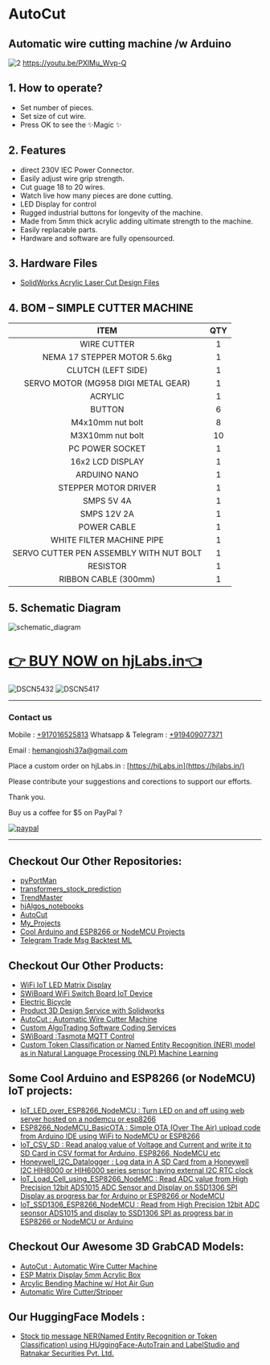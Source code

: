 # AutoCut
## Automatic wire cutting machine /w Arduino
![2](https://user-images.githubusercontent.com/12392345/170875186-d61e9e0e-a6df-42b8-b0d3-751a5de16c68.png)
https://youtu.be/PXlMu_Wvp-Q

## 1. How to operate?
- Set number of pieces.
- Set size of cut wire.
- Press OK to see the ✨Magic ✨

## 2. Features
- direct 230V IEC Power Connector.
- Easily adjust wire grip strength.
- Cut guage 18 to 20 wires.
- Watch live how many pieces are done cutting.
- LED Display for control
- Rugged industrial buttons for longevity of the machine.
- Made from 5mm thick acrylic adding ultimate strength to the machine.
- Easily replacable parts.
- Hardware and software are fully opensourced.

## 3. Hardware Files
- [SolidWorks Acrylic Laser Cut Design Files](https://grabcad.com/library/automatic-wire-cutter-machine-1)

## 4. BOM – SIMPLE CUTTER  MACHINE 
| ITEM |	 QTY |
| :---: | :---: |
| WIRE CUTTER |	 1 |
| NEMA 17 STEPPER  MOTOR 5.6kg| 1 |
| CLUTCH (LEFT SIDE)	| 1 |
| SERVO MOTOR  (MG958 DIGI METAL GEAR)	| 1 |
| ACRYLIC	| 1 |
| BUTTON	| 6 |
| M4x10mm nut bolt	| 8 |
| M3X10mm nut bolt	| 10 |
| PC POWER SOCKET	| 1 |
| 16x2 LCD DISPLAY	| 1 |
| ARDUINO NANO	| 1 |
| STEPPER MOTOR DRIVER	| 1 |
| SMPS 5V 4A	| 1 |
| SMPS 12V 2A	| 1 |
| POWER CABLE	| 1 |
| WHITE FILTER MACHINE PIPE	| 1 |
| SERVO CUTTER PEN  ASSEMBLY WITH NUT BOLT	| 1 |
| RESISTOR	| 1 |
| RIBBON CABLE (300mm)	| 1 |

## 5. Schematic Diagram
![schematic_diagram](https://user-images.githubusercontent.com/12392345/171405362-29d555b2-e3ec-42bb-857e-ddd3c27fc3ec.PNG)


# [👉 BUY NOW on hjLabs.in👈](https://hjlabs.in/?product=automatic-wire-cutter-machine)
![DSCN5432](https://user-images.githubusercontent.com/12392345/171394550-416fa964-433e-47ab-9b23-09397f479ce2.JPG)
![DSCN5417](https://user-images.githubusercontent.com/12392345/171394593-6f5d4a8a-7808-4d13-a489-f9c047c6c05c.JPG)


------------------------------------------------------------------------------

### Contact us

Mobile : [+917016525813](tel:+917016525813)
Whatsapp & Telegram : [+919409077371](tel:+919409077371)

Email : [hemangjoshi37a@gmail.com](mailto:hemangjoshi37a@gmail.com)

Place a custom order on hjLabs.in : [https://hjLabs.in](https://hjlabs.in/)

Please contribute your suggestions and corections to support our efforts.

Thank you.

Buy us a coffee for $5 on PayPal ?

[![paypal](https://www.paypalobjects.com/en_US/i/btn/btn_donateCC_LG.gif)](https://www.paypal.com/cgi-bin/webscr?cmd=_s-xclick&hosted_button_id=5JXC8VRCSUZWJ)

----------------------------------------------------------------------------------------

## Checkout Our Other Repositories:
- [pyPortMan](https://github.com/hemangjoshi37a/pyPortMan)
- [transformers_stock_prediction](https://github.com/hemangjoshi37a/transformers_stock_prediction)
- [TrendMaster](https://github.com/hemangjoshi37a/TrendMaster)
- [hjAlgos_notebooks](https://github.com/hemangjoshi37a/hjAlgos_notebooks)
- [AutoCut](https://github.com/hemangjoshi37a/AutoCut)
- [My_Projects](https://github.com/hemangjoshi37a/My_Projects)
- [Cool Arduino and ESP8266 or NodeMCU Projects](https://github.com/hemangjoshi37a/my_Arduino)
- [Telegram Trade Msg Backtest ML](https://github.com/hemangjoshi37a/TelegramTradeMsgBacktestML)

## Checkout Our Other Products:
- [WiFi IoT LED Matrix Display](https://hjlabs.in/product/wifi-iot-led-display)
- [SWiBoard WiFi Switch Board IoT Device](https://hjlabs.in/product/swiboard-wifi-switch-board-iot-device)
- [Electric Bicycle](https://hjlabs.in/product/electric-bicycle)
- [Product 3D Design Service with Solidworks](https://hjlabs.in/product/product-3d-design-with-solidworks/)
- [AutoCut : Automatic Wire Cutter Machine](https://hjlabs.in/product/automatic-wire-cutter-machine/)
- [Custom AlgoTrading Software Coding Services](https://hjlabs.in/product/custom-algotrading-software-for-zerodha-and-angel-w-source-code//)
- [SWiBoard :Tasmota MQTT Control](https://play.google.com/store/apps/details?id=in.hjlabs.swiboard)
- [Custom Token Classification or Named Entity Recognition (NER) model as in Natural Language Processing (NLP) Machine Learning](https://hjlabs.in/product/custom-token-classification-or-named-entity-recognition-ner-model-as-in-natural-language-processing-nlp-machine-learning/)

## Some Cool Arduino and ESP8266 (or NodeMCU) IoT projects:
- [IoT_LED_over_ESP8266_NodeMCU : Turn LED on and off using web server hosted on a nodemcu or esp8266](https://github.com/hemangjoshi37a/my_Arduino/tree/master/IoT_LED_over_ESP8266_NodeMCU)
- [ESP8266_NodeMCU_BasicOTA : Simple OTA (Over The Air) upload code from Arduino IDE using WiFi to NodeMCU or ESP8266](https://github.com/hemangjoshi37a/my_Arduino/tree/master/ESP8266_NodeMCU_BasicOTA)  
- [IoT_CSV_SD : Read analog value of Voltage and Current and write it to SD Card in CSV format for Arduino, ESP8266, NodeMCU etc](https://github.com/hemangjoshi37a/my_Arduino/tree/master/IoT_CSV_SD)  
- [Honeywell_I2C_Datalogger : Log data in A SD Card from a Honeywell I2C HIH8000 or HIH6000 series sensor having external I2C RTC clock](https://github.com/hemangjoshi37a/my_Arduino/tree/master/Honeywell_I2C_Datalogger)
- [IoT_Load_Cell_using_ESP8266_NodeMC : Read ADC value from High Precision 12bit ADS1015 ADC Sensor and Display on SSD1306 SPI Display as progress bar for Arduino or ESP8266 or NodeMCU](https://github.com/hemangjoshi37a/my_Arduino/tree/master/IoT_Load_Cell_using_ESP8266_NodeMC)
- [IoT_SSD1306_ESP8266_NodeMCU : Read from High Precision 12bit ADC seonsor ADS1015 and display to SSD1306 SPI as progress bar in ESP8266 or NodeMCU or Arduino](https://github.com/hemangjoshi37a/my_Arduino/tree/master/IoT_SSD1306_ESP8266_NodeMCU)  

## Checkout Our Awesome 3D GrabCAD Models:
- [AutoCut : Automatic Wire Cutter Machine](https://grabcad.com/library/automatic-wire-cutter-machine-1)
- [ESP Matrix Display 5mm Acrylic Box](https://grabcad.com/library/esp-matrix-display-5mm-acrylic-box-1)
- [Arcylic Bending Machine w/ Hot Air Gun](https://grabcad.com/library/arcylic-bending-machine-w-hot-air-gun-1)
- [Automatic Wire Cutter/Stripper](https://grabcad.com/library/automatic-wire-cutter-stripper-1)

## Our HuggingFace Models :
- [Stock tip message NER(Named Entity Recognition or Token Classification) using HUggingFace-AutoTrain and LabelStudio and Ratnakar Securities Pvt. Ltd.](https://huggingface.co/hemangjoshi37a/autotrain-ratnakar_1000_sample_curated-1474454086)
